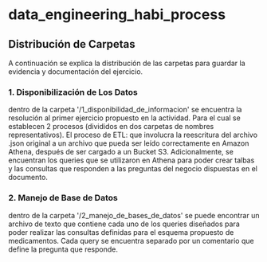 # data_engineering_habi_process


## Distribución de Carpetas

A continuación se explica la distribución de las carpetas para guardar la evidencia y documentación del ejercicio.

### 1. Disponibilización de Los Datos

dentro de la carpeta '/1_disponibilidad_de_informacion' se encuentra la resolución al primer ejercicio propuesto en la actividad. Para el cual se establecen 2 procesos (divididos en dos carpetas de nombres representativos). El proceso de ETL: que involucra la reescritura del archivo .json original a un archivo que pueda ser leído correctamente en Amazon Athena, después de ser cargado a un Bucket S3. Adicionalmente, se encuentran los queries que se utilizaron en Athena para poder crear talbas y las consultas que responden a las preguntas del negocio dispuestas en el documento. 

### 2. Manejo de Base de Datos

dentro de la carpeta '/2_manejo_de_bases_de_datos' se puede encontrar un archivo de texto que contiene cada uno de los queries diseñados para poder realizar las consultas definidas para el esquema propuesto de medicamentos. Cada query se encuentra separado por un comentario que define la pregunta que responde.

